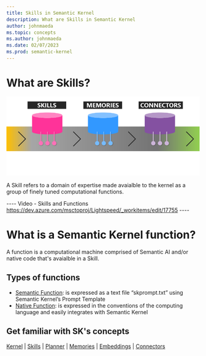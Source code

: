 ```yaml
---
title: Skills in Semantic Kernel
description: What are Skills in Semantic Kernel
author: johnmaeda
ms.topic: concepts
ms.author: johnmaeda
ms.date: 02/07/2023
ms.prod: semantic-kernel
---
```

# What are Skills?

![](../media/enhancers.png)

A Skill refers to a domain of expertise made avaialble to the kernel as a group of finely tuned computational functions. 

---- Video - Skills and Functions https://dev.azure.com/msctoproj/Lightspeed/_workitems/edit/17755 ----

# What is a Semantic Kernel function?
A function is a computational machine comprised of Semantic AI and/or native code that's avaialble in a Skill.

## Types of functions
- [Semantic Function](/semantic-kernel/skills/promptfunction): is expressed as a text file “skprompt.txt” using Semantic Kernel’s Prompt Template 
- [Native Function](/semantic-kernel/skills/functiontemplate): is expressed in the conventions of the computing language and easily integrates with Semantic Kernel

## Get familiar with SK's concepts

[Kernel](kernel) | [Skills](skills) | [Planner](planner) | [Memories](memories) | [Embeddings](embeddings) | [Connectors](connectors)
